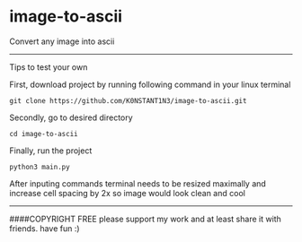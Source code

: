 # image-to-ascii
Convert any image into ascii

--------------------------------------
Tips to test your own 

First, download project by running following command in your linux terminal

    git clone https://github.com/K0NSTANT1N3/image-to-ascii.git

Secondly, go to desired directory

    cd image-to-ascii

Finally, run the project

    python3 main.py

After inputing commands terminal needs to be resized maximally
and increase cell spacing by 2x so image would look clean and cool

--------------------------------------
####COPYRIGHT FREE
please support my work and at least share it with friends.
have fun :)

